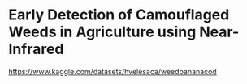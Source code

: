 # Early Detection of Camouflaged Weeds in Agriculture using Near-Infrared

https://www.kaggle.com/datasets/hvelesaca/weedbananacod
